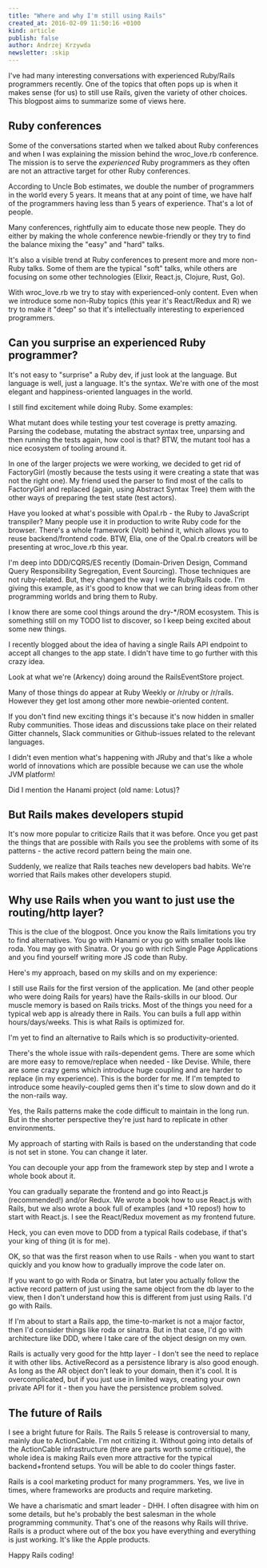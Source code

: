 ```yaml
---
title: "Where and why I'm still using Rails"
created_at: 2016-02-09 11:50:16 +0100
kind: article
publish: false
author: Andrzej Krzywda
newsletter: :skip
---
```


I've had many interesting conversations with experienced Ruby/Rails programmers recently. One of the topics that often pops up is when it makes sense (for us) to still use Rails, given the variety of other choices. This blogpost aims to summarize some of views here. 

<!-- more -->

## Ruby conferences

Some of the conversations started when we talked about Ruby conferences and when I was explaining the mission behind the wroc_love.rb conference. The mission is to serve the *experienced* Ruby programmers as they often are not an attractive target for other Ruby conferences. 

According to Uncle Bob estimates, we double the number of programmers in the world every 5 years. It means that at any point of time, we have half of the programmers having less than 5 years of experience. That's a lot of people. 

Many conferences, rightfully aim to educate those new people. They do either by making the whole conference newbie-friendly or they try to find the balance mixing the "easy" and "hard" talks.

It's also a visible trend at Ruby conferences to present more and more non-Ruby talks. Some of them are the typical "soft" talks, while others are focusing on some other technologies (Elixir, React.js, Clojure, Rust, Go).

With wroc_love.rb we try to stay with experienced-only content. Even when we introduce some non-Ruby topics (this year it's React/Redux and R) we try to make it "deep" so that it's intellectually interesting to experienced programmers.

## Can you surprise an experienced Ruby programmer?

It's not easy to "surprise" a Ruby dev, if just look at the language. But language is well, just a language. It's the syntax. We're with one of the most elegant and happiness-oriented languages in the world.

I still find excitement while doing Ruby.
Some examples:

What mutant does while testing your test coverage is pretty amazing. Parsing the codebase, mutating the abstract syntax tree, unparsing and then running the tests again, how cool is that? BTW, the mutant tool has a nice ecosystem of tooling around it.

In one of the larger projects we were working, we decided to get rid of FactoryGirl (mostly because the tests using it were creating a state that was not the right one). My friend used the parser to find most of the calls to FactoryGirl and replaced (again, using Abstract Syntax Tree) them with the other ways of preparing the test state (test actors).

Have you looked at what's possible with Opal.rb - the Ruby to JavaScript transpiler? Many people use it in production to write Ruby code for the browser. There's a whole framework (Volt) behind it, which allows you to reuse backend/frontend code. BTW, Elia, one of the Opal.rb creators will be presenting at wroc_love.rb this year.

I'm deep into DDD/CQRS/ES recently (Domain-Driven Design, Command Query Responsibility Segregation, Event Sourcing). Those techniques are not ruby-related. But, they changed the way I write Ruby/Rails code. I'm giving this example, as it's good to know that we can bring ideas from other programming worlds and bring them to Ruby.

I know there are some cool things around the dry-*/ROM ecosystem. This is something still on my TODO list to discover, so I keep being excited about some new things.

I recently blogged about the idea of having a single Rails API endpoint to accept all changes to the app state. I didn't have time to go further with this crazy idea.

Look at what we're (Arkency) doing around the RailsEventStore project.

Many of those things do appear at Ruby Weekly or /r/ruby or /r/rails. However they get lost among other more newbie-oriented content.

If you don't find new exciting things it's because it's now hidden in smaller Ruby communities. Those ideas and discussions take place on their related Gitter channels, Slack communities or Github-issues related to the relevant languages.

I didn't even mention what's happening with JRuby and that's like a whole world of innovations which are possible because we can use the whole JVM platform!

Did I mention the Hanami project (old name: Lotus)?

## But Rails makes developers stupid

It's now more popular to criticize Rails that it was before. Once you get past the things that are possible with Rails you see the problems with some of its patterns - the active record pattern being the main one.

Suddenly, we realize that Rails teaches new developers bad habits. We're worried that Rails makes other developers stupid.

## Why use Rails when you want to just use the routing/http layer?

This is the clue of the blogpost. Once you know the Rails limitations you try to find alternatives. You go with Hanami or you go with smaller tools like roda. You may go with Sinatra. Or you go with rich Single Page Applications and you find yourself writing more JS code than Ruby.

Here's my approach, based on my skills and on my experience:

I still use Rails for the first version of the application. Me (and other people who were doing Rails for years) have the Rails-skills in our blood. Our muscle memory is based on Rails tricks. Most of the things you need for a typical web app is already there in Rails. You can buils a full app within hours/days/weeks. This is what Rails is optimized for. 

I'm yet to find an alternative to Rails which is so productivity-oriented.

There's the whole issue with rails-dependent gems. There are some which are more easy to remove/replace when needed - like Devise. While, there are some crazy gems which introduce huge coupling and are harder to replace (in my experience). This is the border for me. If I'm tempted to introduce some heavily-coupled gems then it's time to slow down and do it the non-rails way.

Yes, the Rails patterns make the code difficult to maintain in the long run. But in the shorter perspective they're just hard to replicate in other environments.

My approach of starting with Rails is based on the understanding that code is not set in stone. You can change it later.

You can decouple your app from the framework step by step and I wrote a whole book about it.

You can gradually separate the frontend and go into React.js (recommended!) and/or Redux. We wrote a book how to use React.js with Rails, but we also wrote a book full of examples (and +10 repos!) how to start with React.js. I see the React/Redux movement as my frontend future.

Heck, you can even move to DDD from a typical Rails codebase, if that's your king of thing (it is for me).

OK, so that was the first reason when to use Rails - when you want to start quickly and you know how to gradually improve the code later on.

If you want to go with Roda or Sinatra, but later you actually follow the active record pattern of just using the same object from the db layer to the view, then I don't understand how this is different from just using Rails. I'd go with Rails.

If I'm about to start a Rails app, the time-to-market is not a major factor, then I'd consider things like roda or sinatra. But in that case, I'd go with architecture like DDD, where I take care of the object design on my own.

Rails is actually very good for the http layer - I don't see the need to replace it with other libs.
ActiveRecord as a persistence library is also good enough. As long as the AR object don't leak to your domain, then it's cool. It is overcomplicated, but if you just use in limited ways, creating your own private API for it - then you have the persistence problem solved.

## The future of Rails

I see a bright future for Rails. The Rails 5 release is controversial to many, mainly due to ActionCable. I'm not critizing it. Without going into details of the ActionCable infrastructure (there are parts worth some critique), the whole idea is making Rails even more attractive for the typical backend+frontend setups. You will be able to do cooler things faster.

Rails is a cool marketing product for many programmers. Yes, we live in times, where frameworks are products and require marketing. 

We have a charismatic and smart leader - DHH. I often disagree with him on some details, but he's probably the best salesman in the whole programming community. That's one of the reasons why Rails will thrive. Rails is a product where out of the box you have everything and everything is just working. It's like the Apple products. 

Happy Rails coding!
